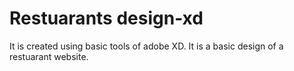 # Restuarants design-xd
It is created using basic tools of adobe XD. It is a basic design of a restuarant website.
